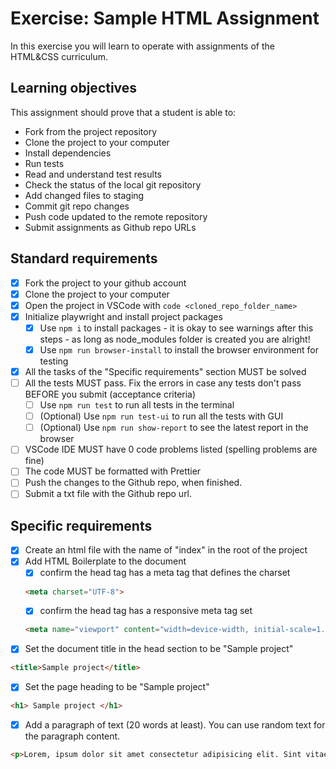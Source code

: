 # Exercise: Sample HTML Assignment

In this exercise you will learn to operate with assignments of the HTML&CSS curriculum.

## Learning objectives

This assignment should prove that a student is able to:

- Fork from the project repository
- Clone the project to your computer
- Install dependencies
- Run tests
- Read and understand test results
- Check the status of the local git repository
- Add changed files to staging
- Commit git repo changes
- Push code updated to the remote repository
- Submit assignments as Github repo URLs

## Standard requirements

- [X] Fork the project to your github account
- [X] Clone the project to your computer
- [X] Open the project in VSCode with `code <cloned_repo_folder_name>`
- [X] Initialize playwright and install project packages
  - [X] Use `npm i` to install packages
        - it is okay to see warnings after this steps - as long as node_modules folder is created you are alright!
  - [X] Use `npm run browser-install` to install the browser environment for testing 
- [X] All the tasks of the "Specific requirements" section MUST be solved
- [ ] All the tests MUST pass. Fix the errors in case any tests don't pass BEFORE you submit (acceptance criteria)
  - [ ] Use `npm run test` to run all tests in the terminal
  - [ ] (Optional) Use `npm run test-ui` to run all the tests with GUI
  - [ ] (Optional) Use `npm run show-report` to see the latest report in the browser
- [ ] VSCode IDE MUST have 0 code problems listed (spelling problems are fine)
- [ ] The code MUST be formatted with Prettier
- [ ] Push the changes to the Github repo, when finished.
- [ ] Submit a txt file with the Github repo url.

## Specific requirements

- [X] Create an html file with the name of "index" in the root of the project
- [X] Add HTML Boilerplate to the document
  - [X] confirm the head tag has a meta tag that defines the charset
        
  ```html 
  <meta charset="UTF-8">
  ```
  - [X] confirm the head tag has a responsive meta tag set
  ```html 
  <meta name="viewport" content="width=device-width, initial-scale=1.0">
  ```
- [X] Set the document title in the head section to be "Sample project"
```html
<title>Sample project</title>
```
- [X] Set the page heading to be "Sample project"
```html 
<h1> Sample project </h1>
```
- [X] Add a paragraph of text (20 words at least). You can use random text for the paragraph content.
```html 
<p>Lorem, ipsum dolor sit amet consectetur adipisicing elit. Sint vitae, libero quae quasi nemo dignissimos consectetur cumque. Ipsum laborum libero iure.</p>
```
